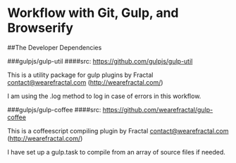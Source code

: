 # Workflow with Git, Gulp, and Browserify

##The Developer Dependencies

###gulpjs/gulp-util
####src: https://github.com/gulpjs/gulp-util

This is a utility package for gulp plugins by 
Fractal <contact@wearefractal.com> (http://wearefractal.com/)

I am using the .log method to log in case of errors in this workflow.

###gulpjs/gulp-coffee
####src: https://github.com/wearefractal/gulp-coffee

This is a coffeescript compiling plugin by 
Fractal <contact@wearefractal.com> (http://wearefractal.com/)

I have set up a gulp.task to compile from an array of source files
if needed.

